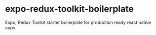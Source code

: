 # expo-redux-toolkit-boilerplate
Expo, Redux Toolkit starter boilerplate for production ready react native apps

